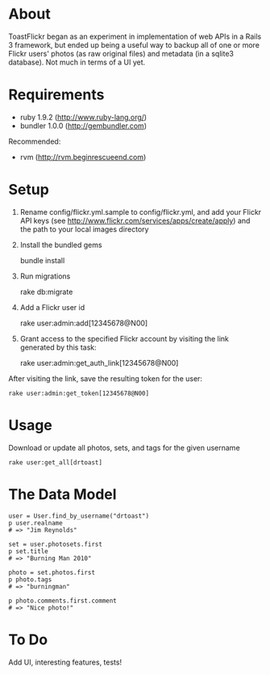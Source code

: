 # About

ToastFlickr began as an experiment in implementation of web APIs in a Rails 3 framework, but ended up being a useful way to backup all of one or more Flickr users' photos (as raw original files) and metadata (in a sqlite3 database).  Not much in terms of a UI yet.

# Requirements

* ruby 1.9.2 (http://www.ruby-lang.org/)
* bundler 1.0.0 (http://gembundler.com)

Recommended:

* rvm (http://rvm.beginrescueend.com)

# Setup

1. Rename config/flickr.yml.sample to config/flickr.yml, and add your Flickr API keys (see http://www.flickr.com/services/apps/create/apply) and the path to your local images directory

2. Install the bundled gems

    bundle install

3. Run migrations

    rake db:migrate

4. Add a Flickr user id

    rake user:admin:add[12345678@N00]

5. Grant access to the specified Flickr account by visiting the link generated by this task:

    rake user:admin:get_auth_link[12345678@N00]

After visiting the link, save the resulting token for the user:

    rake user:admin:get_token[12345678@N00]


# Usage

Download or update all photos, sets, and tags for the given username

    rake user:get_all[drtoast]

# The Data Model

    user = User.find_by_username("drtoast")
    p user.realname
    # => "Jim Reynolds"
    
    set = user.photosets.first
    p set.title
    # => "Burning Man 2010"
    
    photo = set.photos.first
    p photo.tags
    # => "burningman"
    
    p photo.comments.first.comment
    # => "Nice photo!"
    
# To Do

Add UI, interesting features, tests!
